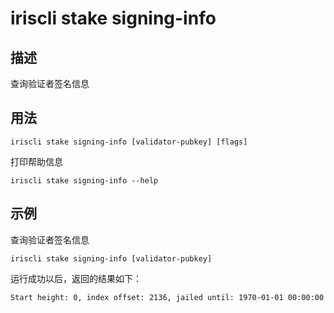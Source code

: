 # iriscli stake signing-info

## 描述

查询验证者签名信息

## 用法

```
iriscli stake signing-info [validator-pubkey] [flags]
```
打印帮助信息
```
iriscli stake signing-info --help
```

## 示例

查询验证者签名信息
```
iriscli stake signing-info [validator-pubkey]
```

运行成功以后，返回的结果如下：

```txt
Start height: 0, index offset: 2136, jailed until: 1970-01-01 00:00:00 +0000 UTC, missed blocks counter: 0
```
